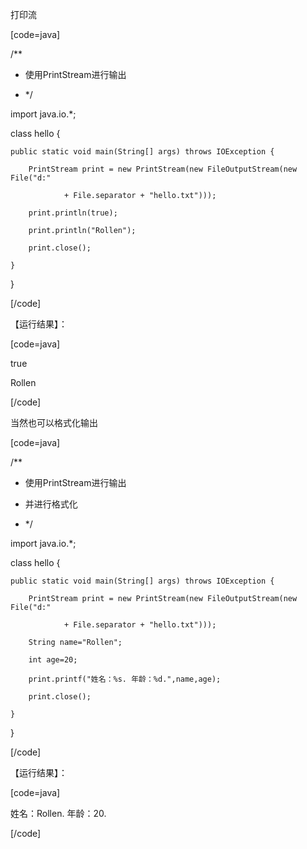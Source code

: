打印流
[code=java]
/**
 * 使用PrintStream进行输出
 * */
import java.io.*;
 
class hello {
    public static void main(String[] args) throws IOException {
        PrintStream print = new PrintStream(new FileOutputStream(new File("d:"
                + File.separator + "hello.txt")));
        print.println(true);
        print.println("Rollen");
        print.close();
    }
}
[/code]
【运行结果】：
[code=java]
true
Rollen
[/code]
当然也可以格式化输出
[code=java]
/**
 * 使用PrintStream进行输出
 * 并进行格式化
 * */
import java.io.*;
class hello {
    public static void main(String[] args) throws IOException {
        PrintStream print = new PrintStream(new FileOutputStream(new File("d:"
                + File.separator + "hello.txt")));
        String name="Rollen";
        int age=20;
        print.printf("姓名：%s. 年龄：%d.",name,age);
        print.close();
    }
}
[/code]
【运行结果】：
[code=java]
姓名：Rollen. 年龄：20.
[/code]
